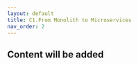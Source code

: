 ```yaml
---
layout: default
title: C1.From Monolith to Microservices 
nav_order: 2
---
```

## Content will be added 
